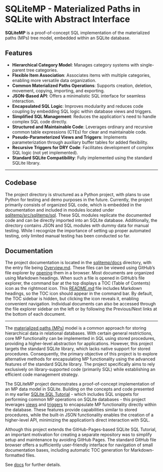 # SQLiteMP - Materialized Paths in SQLite with Abstract Interface

**SQLiteMP** is a proof-of-concept SQL implementation of the materialized paths (MPs) tree model, embedded within an SQLite database.

## **Features**

- **Hierarchical Category Model**: Manages category systems with single-parent tree categories.
- **Flexible Item Association**: Associates items with multiple categories, enabling more versatile data organization.
- **Common Materialized Paths Operations**: Supports creation, deletion, movement, copying, importing, and exporting.
- **JSON-Based API**: Offers a minimalistic SQL interface for seamless interaction.
- **Encapsulated SQL Logic**: Improves modularity and reduces code coupling by embedding SQL logic within database views and triggers.
- **Simplified SQL Management**: Reduces the application's need to handle complex SQL code directly.
- **Structured and Maintainable Code**: Leverages ordinary and recursive common table expressions (CTEs) for clear and maintainable code.
- **Pseudo-Parameterized Views and Triggers**: Implements parameterization through auxiliary buffer tables for added flexibility.
- **Recursive Triggers for DRY Code**: Facilitates development of complex SQL logic (not yet implemented).
- **Standard SQLite Compatibility**: Fully implemented using the standard SQLite library.

---

## **Codebase**

The project directory is structured as a Python project, with plans to use Python for testing and demo purposes in the future. Currently, the project primarily consists of organized SQL code, which is embedded in the documentation and included in modules located under [sqlitemp/src/sqlitemp/sql][SQL]. These SQL modules replicate the documented code and can be directly imported into an SQLite database. Additionally, the directory contains JSON and SQL modules with dummy data for manual testing. While I recognize the importance of setting up proper automated testing, only limited manual testing has been conducted so far.

## **Documentation**

The project documentation is located in the [sqlitemp/docs][docs] directory, with the entry file being [Overview.md][Overview]. These files can be viewed using GitHub’s file explorer by [opening][Overview] them in a browser. Most documents are organized using Markdown headings. When such a file is opened in GitHub’s file explorer, the command bar at the top displays a TOC (Table of Contents) icon as the rightmost icon. This [README.md][] file includes Markdown headings, so the TOC icon should appear in the command bar. By default, the TOC sidebar is hidden, but clicking the icon reveals it, enabling convenient navigation. Individual documents can also be accessed through the file explorer sidebar on the left or by following the Previous/Next links at the bottom of each document.

---

The [materialized paths (MPs)][MP] model is a common approach for storing hierarchical data in relational databases. With certain general restrictions, core MP functionality can be implemented in SQL using stored procedures, providing a higher-level abstraction for applications. However, this project targets the standard SQLite library, which lacks native support for stored procedures. Consequently, the primary objective of this project is to explore alternative methods for encapsulating MP functionality using the advanced features of the standard SQLite library. The project specifically aims to rely exclusively on library-supported code (primarily SQL) while establishing an efficient code management strategy.

The SQLiteMP project demonstrates a proof-of-concept implementation of an MP data model in SQLite. Building on the concepts and code presented in my earlier [SQLite SQL Tutorial][] - which includes SQL snippets for performing common MP operations on SQLite databases - this project leverages [views][SQLite View] and [triggers][SQLite Trigger] to encapsulate MP functionality directly within the database. These features provide capabilities similar to stored procedures, while the built-in JSON functionality enables the creation of a higher-level API, minimizing the application’s direct interaction with SQL.

Although this project extends the GitHub-Pages-based SQLite SQL Tutorial, an important motivation for creating a separate repository was to simplify setup and maintenance by avoiding GitHub Pages. The standard GitHub file browser offers a sufficiently user-friendly interface for navigation of small documentation bases, including automatic TOC generation for Markdown-formatted files.

See [docs][Overview] for further details.

<!-- References -->

[SQLite SQL Tutorial]: https://pchemguy.github.io/SQLite-SQL-Tutorial
[SQLite View]: https://sqlite.org/lang_createview.html
[SQLite Trigger]: https://sqlite.org/lang_createtrigger.html
[Overview]: https://github.com/pchemguy/SQLiteMP/blob/main/sqlitemp/docs/Overview.md
[README.md]: https://github.com/pchemguy/SQLiteMP/blob/main/README.md
[MP]: https://pchemguy.github.io/SQLite-SQL-Tutorial/mat-paths
[docs]: https://github.com/pchemguy/SQLiteMP/blob/main/sqlitemp/docs/
[SQL]: https://github.com/pchemguy/SQLiteMP/tree/main/sqlitemp/src/sqlitemp/sql

